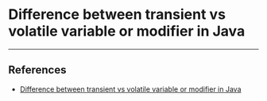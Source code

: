 # Difference between transient vs volatile variable or modifier in Java

---
## References

* [Difference between transient vs volatile variable or modifier in Java](http://www.java67.com/2012/11/difference-between-transient-vs-volatile-modifier-variable-java.html#ixzz5YhgJIR3l)

